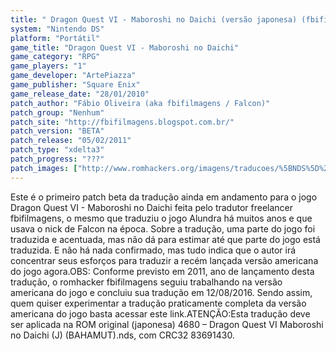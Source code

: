 ```yaml
---
title: " Dragon Quest VI - Maboroshi no Daichi (versão japonesa) (fbifilmagens)"
system: "Nintendo DS"
platform: "Portátil"
game_title: "Dragon Quest VI - Maboroshi no Daichi"
game_category: "RPG"
game_players: "1"
game_developer: "ArtePiazza"
game_publisher: "Square Enix"
game_release_date: "28/01/2010"
patch_author: "Fábio Oliveira (aka fbifilmagens / Falcon)"
patch_group: "Nenhum"
patch_site: "http://fbifilmagens.blogspot.com.br/"
patch_version: "BETA"
patch_release: "05/02/2011"
patch_type: "xdelta3"
patch_progress: "???"
patch_images: ["http://www.romhackers.org/imagens/traducoes/%5BNDS%5D%20Dragon%20Quest%20VI%20-%20fbifilmagens%20-%201.png","http://www.romhackers.org/imagens/traducoes/%5BNDS%5D%20Dragon%20Quest%20VI%20-%20fbifilmagens%20-%202.jpg","http://www.romhackers.org/imagens/traducoes/%5BNDS%5D%20Dragon%20Quest%20VI%20-%20fbifilmagens%20-%203.jpg"]
---
```

Este é o primeiro patch beta da tradução ainda em andamento para o jogo Dragon Quest VI - Maboroshi no Daichi feita pelo tradutor freelancer fbifilmagens, o mesmo que traduziu o jogo Alundra há muitos anos e que usava o nick de Falcon na época. Sobre a tradução, uma parte do jogo foi traduzida e acentuada, mas não dá para estimar até que parte do jogo está traduzida. E não há nada confirmado, mas tudo indica que o autor irá concentrar seus esforços para traduzir a recém lançada versão americana do jogo agora.OBS: Conforme previsto em 2011, ano de lançamento desta tradução, o romhacker fbifilmagens seguiu trabalhando na versão americana do jogo e concluiu sua tradução em 12/08/2016. Sendo assim, quem quiser experimentar a tradução praticamente completa da versão americana do jogo basta acessar este link.ATENÇÃO:Esta tradução deve ser aplicada na ROM original (japonesa) 4680 – Dragon Quest VI Maboroshi no Daichi (J) (BAHAMUT).nds, com CRC32 83691430.